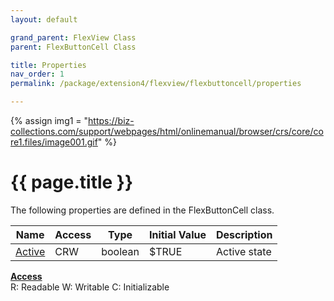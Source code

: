 ```yaml
---
layout: default

grand_parent: FlexView Class
parent: FlexButtonCell Class

title: Properties
nav_order: 1
permalink: /package/extension4/flexview/flexbuttoncell/properties

---
```

{% assign img1 = "https://biz-collections.com/support/webpages/html/onlinemanual/browser/crs/core/core1.files/image001.gif" %}


# {{ page.title }}

The following properties are defined in the FlexButtonCell class.

|Name       | Access | Type   | Initial Value | Description |
|----------	|--------|--------|---------------|-------------|
|[Active](/package/extension4/flexview/flexbuttoncell/properties/active) | CRW | boolean | $TRUE | Active state|

<u><b>Access</b></u><br>
R: Readable
W: Writable
C: Initializable
